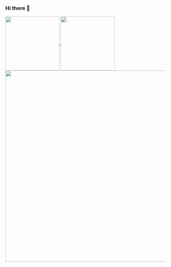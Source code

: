 ### Hi there 👋
<a href="https://github.com/anuraghazra/github-readme-stats">
  <img align="center" style="height: 170px" src="https://github-readme-stats.vercel.app/api?username=AleexSolis&count_private=true&show_icons=true&theme=react" />
</a>
<a href="https://github.com/anuraghazra/github-readme-stats">
  <img align="center" style="height: 170px" src="https://github-readme-stats.vercel.app/api/top-langs/?username=AleexSolis&layout=compact&theme=react&langs_count=10" />
</a>
<a href="https://github.com/anuraghazra/github-readme-stats">
  <img align="center" style="width: 600px" src="https://github-readme-stats.vercel.app/api/wakatime?username=AleexSolis&theme=react&layout=compact&v=2" />
</a> 
